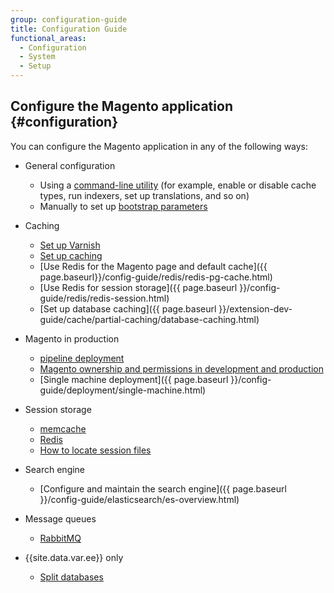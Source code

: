 ```yaml
---
group: configuration-guide
title: Configuration Guide
functional_areas:
  - Configuration
  - System
  - Setup
---
```


## Configure the Magento application {#configuration}

You can configure the Magento application in any of the following ways:

*  General configuration

   *  Using a [command-line utility]({{page.baseurl}}/config-guide/cli/config-cli.html) (for example, enable or disable cache types, run indexers, set up translations, and so on)
   *  Manually to set up [bootstrap parameters]({{page.baseurl}}/config-guide/bootstrap/magento-bootstrap.html)

*  Caching

   *  [Set up Varnish]({{page.baseurl}}/config-guide/varnish/config-varnish.html)
   *  [Set up caching]({{page.baseurl}}/config-guide/cache.html)
   *  [Use Redis for the Magento page and default cache]({{ page.baseurl}}/config-guide/redis/redis-pg-cache.html)
   *  [Use Redis for session storage]({{ page.baseurl }}/config-guide/redis/redis-session.html)
   *  [Set up database caching]({{ page.baseurl }}/extension-dev-guide/cache/partial-caching/database-caching.html)

*  Magento in production

   *  [pipeline deployment]({{page.baseurl}}/config-guide/deployment/pipeline/)
   *  [Magento ownership and permissions in development and production]({{page.baseurl}}/config-guide/prod/prod_file-sys-perms.html)
   *  [Single machine deployment]({{ page.baseurl }}/config-guide/deployment/single-machine.html)

*  Session storage
   *  [memcache]({{page.baseurl}}/config-guide/memcache/memcache.html)
   *  [Redis]({{page.baseurl}}/config-guide/redis/redis-session.html)
   *  [How to locate session files]({{page.baseurl}}/config-guide/sessions.html)

*  Search engine
   *  [Configure and maintain the search engine]({{ page.baseurl }}/config-guide/elasticsearch/es-overview.html)

*  Message queues
   *  [RabbitMQ]({{page.baseurl}}/config-guide/mq/rabbitmq-overview.html)

*  {{site.data.var.ee}} only
   *  [Split databases]({{page.baseurl}}/config-guide/multi-master/multi-master.html)
